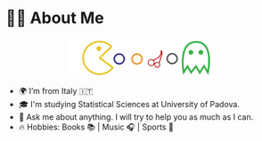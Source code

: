 # :man_technologist: About Me 
<p align="center">
<img src="https://raw.githubusercontent.com/daniGiro/daniGiro/master/img/pacmancol.svg" align="center" width="55%">
</p>

- 🌍 I’m from Italy 🇮🇹
- 🎓 I'm studying Statistical Sciences at University of Padova.
- 💬 Ask me about anything. I will try to help you as much as I can.
- 🔥 Hobbies: Books :books: | Music :headphones: | Sports :martial_arts_uniform:

